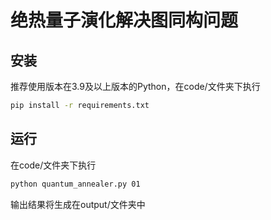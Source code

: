 # 绝热量子演化解决图同构问题

## 安装

推荐使用版本在3.9及以上版本的Python，在code/文件夹下执行
```bash
pip install -r requirements.txt
```

## 运行

在code/文件夹下执行
```bash
python quantum_annealer.py 01
```
输出结果将生成在output/文件夹中